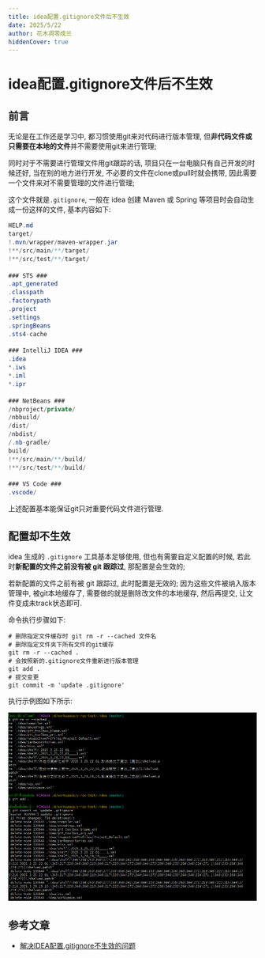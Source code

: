 ```yaml
---
title: idea配置.gitignore文件后不生效
date: 2025/5/22
author: 花木凋零成兰
hiddenCover: true
---
```


# idea配置.gitignore文件后不生效

## 前言

无论是在工作还是学习中, 都习惯使用git来对代码进行版本管理, 但**非代码文件或只需要在本地的文件**并不需要使用git来进行管理;

同时对于不需要进行管理文件用git跟踪的话, 项目只在一台电脑只有自己开发的时候还好, 当在别的地方进行开发, 不必要的文件在clone或pull时就会携带, 因此需要一个文件来对不需要管理的文件进行管理;

这个文件就是`.gitignore`, 一般在 idea 创建 Maven 或 Spring 等项目时会自动生成一份这样的文件, 基本内容如下:

```java
HELP.md
target/
!.mvn/wrapper/maven-wrapper.jar
!**/src/main/**/target/
!**/src/test/**/target/

### STS ###
.apt_generated
.classpath
.factorypath
.project
.settings
.springBeans
.sts4-cache

### IntelliJ IDEA ###
.idea
*.iws
*.iml
*.ipr

### NetBeans ###
/nbproject/private/
/nbbuild/
/dist/
/nbdist/
/.nb-gradle/
build/
!**/src/main/**/build/
!**/src/test/**/build/

### VS Code ###
.vscode/
```

上述配置基本能保证git只对重要代码文件进行管理.

## 配置却不生效

idea 生成的 `.gitignore` 工具基本足够使用, 但也有需要自定义配置的时候, 若此时**新配置的文件之前没有被 git 跟踪过**, 那配置是会生效的;

若新配置的文件之前有被 git 跟踪过, 此时配置是无效的; 因为这些文件被纳入版本管理中, 被git本地缓存了, 需要做的就是删除改文件的本地缓存, 然后再提交, 让文件变成未track状态即可.

命令执行步骤如下: 

```shell
# 删除指定文件缓存时 git rm -r --cached 文件名
# 删除指定文件夹下所有文件的git缓存
git rm -r --cached .
# 会按照新的.gitignore文件重新进行版本管理
git add .
# 提交变更
git commit -m 'update .gitignore'
```

执行示例图如下所示:

![](assets/2025-09-17-UiGNPK.png)

## 参考文章

- [解决IDEA配置.gitignore不生效的问题](https://blog.csdn.net/qq_43705131/article/details/107989768)